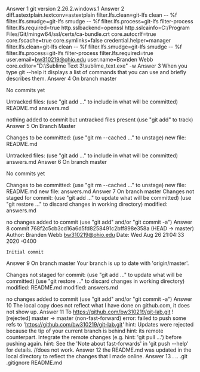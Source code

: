 Answer 1
git version 2.26.2.windows.1
Answer 2
diff.astextplain.textconv=astextplain
filter.lfs.clean=git-lfs clean -- %f
filter.lfs.smudge=git-lfs smudge -- %f
filter.lfs.process=git-lfs filter-process
filter.lfs.required=true
http.sslbackend=openssl
http.sslcainfo=C:/Program Files/Git/mingw64/ssl/certs/ca-bundle.crt
core.autocrlf=true
core.fscache=true
core.symlinks=false
credential.helper=manager
filter.lfs.clean=git-lfs clean -- %f
filter.lfs.smudge=git-lfs smudge -- %f
filter.lfs.process=git-lfs filter-process
filter.lfs.required=true
user.email=bw310219@ohio.edu
user.name=Branden Webb
core.editor="D:\Sublime Text 3\sublime_text.exe" -w
Answer 3
When you type git --help it displays a list of commands that you can use and briefly describes them.
Answer 4
On branch master

No commits yet

Untracked files:
  (use "git add <file>..." to include in what will be committed)
        README.md
        answers.md

nothing added to commit but untracked files present (use "git add" to track)
Answer 5
On Branch Master

Changes to be committed:
  (use "git rm --cached <file>..." to unstage)
        new file:   README.md

Untracked files:
  (use "git add <file>..." to include in what will be committed)
        answers.md
Answer 6
On branch master

No commits yet

Changes to be committed:
  (use "git rm --cached <file>..." to unstage)
        new file:   README.md
        new file:   answers.md
Answer 7
On branch master
Changes not staged for commit:
  (use "git add <file>..." to update what will be committed)
  (use "git restore <file>..." to discard changes in working directory)
        modified:   answers.md

no changes added to commit (use "git add" and/or "git commit -a")
Answer 8 
commit 768f2c5cb3cd16a6d5fd8258491c2bff898e358a (HEAD -> master)
Author: Branden Webb <bw310219@ohio.edu>
Date:   Wed Aug 26 21:04:33 2020 -0400

    Initial commit
Answer 9
On branch master
Your branch is up to date with 'origin/master'.

Changes not staged for commit:
  (use "git add <file>..." to update what will be committed)
  (use "git restore <file>..." to discard changes in working directory)
        modified:   README.md
        modified:   answers.md

no changes added to commit (use "git add" and/or "git commit -a")
Answer 10
The local copy does not reflect what I have done on github.com, it does not show up.
Answer 11
To https://github.com/bw310219/git-lab.git
 ! [rejected]        master -> master (non-fast-forward)
error: failed to push some refs to 'https://github.com/bw310219/git-lab.git'
hint: Updates were rejected because the tip of your current branch is behind
hint: its remote counterpart. Integrate the remote changes (e.g.
hint: 'git pull ...') before pushing again.
hint: See the 'Note about fast-forwards' in 'git push --help' for details.
//does not work.
Answer 12
the README.md was updated in the local directory to reflect the changes that I made online.
Answer 13
.  ..  .git  .gitignore  README.md
